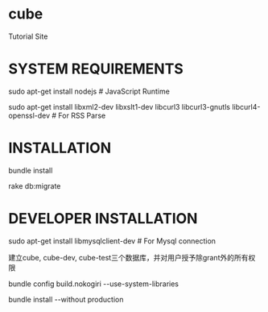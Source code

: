 cube
====

Tutorial Site

# SYSTEM REQUIREMENTS
sudo apt-get install nodejs # JavaScript Runtime

sudo apt-get install libxml2-dev libxslt1-dev libcurl3 libcurl3-gnutls libcurl4-openssl-dev # For RSS Parse

# INSTALLATION
bundle install

rake db:migrate

# DEVELOPER INSTALLATION
sudo apt-get install libmysqlclient-dev # For Mysql connection

建立cube, cube-dev, cube-test三个数据库，并对用户授予除grant外的所有权限

bundle config build.nokogiri --use-system-libraries

bundle install --without production
